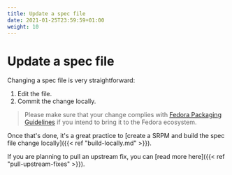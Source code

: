 ```yaml
---
title: Update a spec file
date: 2021-01-25T23:59:59+01:00
weight: 10
---
```


# Update a spec file

Changing a spec file is very straightforward:
1. Edit the file.
2. Commit the change locally.

> Please make sure that your change complies with [Fedora Packaging
> Guidelines](https://docs.fedoraproject.org/en-US/packaging-guidelines/) if
> you intend to bring it to the Fedora ecosystem.

Once that's done, it's a great practice to [create a SRPM and build the spec file change locally]({{< ref "build-locally.md" >}}).

If you are planning to pull an upstream fix, you can [read more here]({{< ref "pull-upstream-fixes" >}}).
